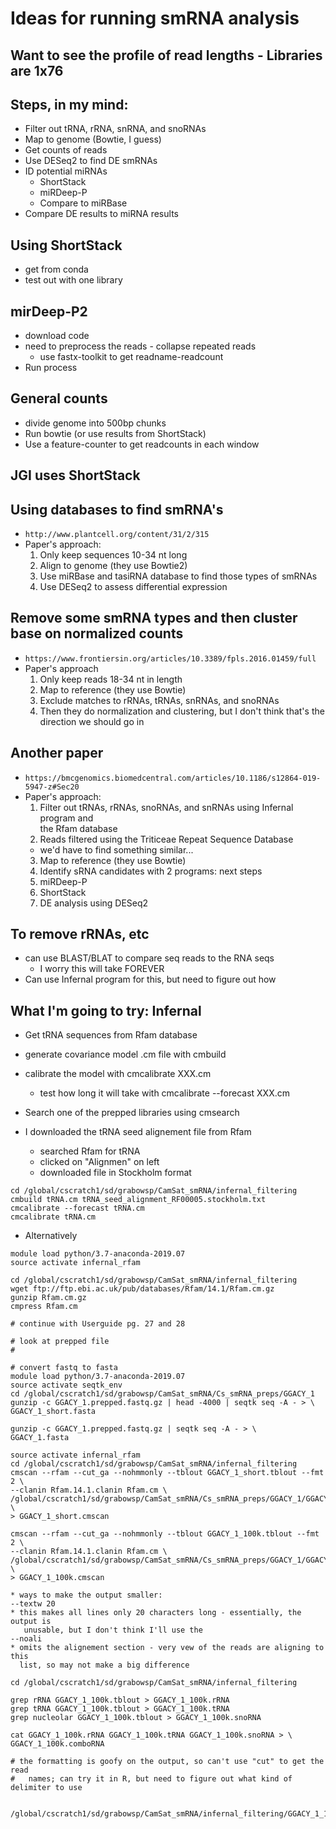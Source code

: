 # Ideas for running smRNA analysis

## Want to see the profile of read lengths - Libraries are 1x76

## Steps, in my mind:
* Filter out tRNA, rRNA, snRNA, and snoRNAs
* Map to genome (Bowtie, I guess)
* Get counts of reads
* Use DESeq2 to find DE smRNAs
* ID potential miRNAs
  * ShortStack
  * miRDeep-P
  * Compare to miRBase
* Compare DE results to miRNA results


## Using ShortStack
* get from conda
* test out with one library

## mirDeep-P2
* download code
* need to preprocess the reads - collapse repeated reads
  * use fastx-toolkit to get readname-readcount
* Run process

## General counts
* divide genome into 500bp chunks
* Run bowtie (or use results from ShortStack)
* Use a feature-counter to get readcounts in each window







## JGI uses ShortStack


## Using databases to find smRNA's
* `http://www.plantcell.org/content/31/2/315`
* Paper's approach:
  1. Only keep sequences 10-34 nt long
  2. Align to genome (they use Bowtie2)
  3. Use miRBase and tasiRNA database to find those types of smRNAs
  4. Use DESeq2 to assess differential expression

## Remove some smRNA types and then cluster base on normalized counts
* `https://www.frontiersin.org/articles/10.3389/fpls.2016.01459/full`
* Paper's approach
  1. Only keep reads 18-34 nt in length
  2. Map to reference (they use Bowtie)
  3. Exclude matches to rRNAs, tRNAs, snRNAs, and snoRNAs
  4. Then they do normalization and clustering, but I don't think that's the \
direction we should go in

## Another paper
* `https://bmcgenomics.biomedcentral.com/articles/10.1186/s12864-019-5947-z#Sec20`
* Paper's approach:
  1. Filter out tRNAs, rRNAs, snoRNAs, and snRNAs using Infernal program and \
the Rfam database
  2. Reads filtered using the Triticeae Repeat Sequence Database
    * we'd have to find something similar...
  3. Map to reference (they use Bowtie)
  3. Identify sRNA candidates with 2 programs: next steps
  4. miRDeep-P
  5. ShortStack
  6. DE analysis using DESeq2

## To remove rRNAs, etc
* can use BLAST/BLAT to compare seq reads to the RNA seqs
  * I worry this will take FOREVER
* Can use Infernal program for this, but need to figure out how


## What I'm going to try: Infernal
* Get tRNA sequences from Rfam database
* generate covariance model .cm file with cmbuild
* calibrate the model with cmcalibrate XXX.cm
  * test how long it will take with cmcalibrate --forecast XXX.cm
* Search one of the prepped libraries using cmsearch


* I downloaded the tRNA seed alignement file from Rfam
  * searched Rfam for tRNA
  * clicked on "Alignmen" on left
  * downloaded file in Stockholm format

```
cd /global/cscratch1/sd/grabowsp/CamSat_smRNA/infernal_filtering
cmbuild tRNA.cm tRNA_seed_alignment_RF00005.stockholm.txt
cmcalibrate --forecast tRNA.cm
cmcalibrate tRNA.cm
```

* Alternatively
```
module load python/3.7-anaconda-2019.07
source activate infernal_rfam

cd /global/cscratch1/sd/grabowsp/CamSat_smRNA/infernal_filtering
wget ftp://ftp.ebi.ac.uk/pub/databases/Rfam/14.1/Rfam.cm.gz
gunzip Rfam.cm.gz
cmpress Rfam.cm

# continue with Userguide pg. 27 and 28

# look at prepped file
# 

# convert fastq to fasta
module load python/3.7-anaconda-2019.07
source activate seqtk_env
cd /global/cscratch1/sd/grabowsp/CamSat_smRNA/Cs_smRNA_preps/GGACY_1
gunzip -c GGACY_1.prepped.fastq.gz | head -4000 | seqtk seq -A - > \
GGACY_1_short.fasta 

gunzip -c GGACY_1.prepped.fastq.gz | seqtk seq -A - > \
GGACY_1.fasta

source activate infernal_rfam
cd /global/cscratch1/sd/grabowsp/CamSat_smRNA/infernal_filtering
cmscan --rfam --cut_ga --nohmmonly --tblout GGACY_1_short.tblout --fmt 2 \
--clanin Rfam.14.1.clanin Rfam.cm \
/global/cscratch1/sd/grabowsp/CamSat_smRNA/Cs_smRNA_preps/GGACY_1/GGACY_1_short.fasta \
> GGACY_1_short.cmscan

cmscan --rfam --cut_ga --nohmmonly --tblout GGACY_1_100k.tblout --fmt 2 \
--clanin Rfam.14.1.clanin Rfam.cm \
/global/cscratch1/sd/grabowsp/CamSat_smRNA/Cs_smRNA_preps/GGACY_1/GGACY_1_100k.fasta \
> GGACY_1_100k.cmscan

* ways to make the output smaller:
--textw 20
* this makes all lines only 20 characters long - essentially, the output is 
   unusable, but I don't think I'll use the  
--noali
* omits the alignement section - very vew of the reads are aligning to this
  list, so may not make a big difference
```

```
cd /global/cscratch1/sd/grabowsp/CamSat_smRNA/infernal_filtering

grep rRNA GGACY_1_100k.tblout > GGACY_1_100k.rRNA
grep tRNA GGACY_1_100k.tblout > GGACY_1_100k.tRNA
grep nucleolar GGACY_1_100k.tblout > GGACY_1_100k.snoRNA

cat GGACY_1_100k.rRNA GGACY_1_100k.tRNA GGACY_1_100k.snoRNA > \
GGACY_1_100k.comboRNA

# the formatting is goofy on the output, so can't use "cut" to get the read
#   names; can try it in R, but need to figure out what kind of delimiter to use


/global/cscratch1/sd/grabowsp/CamSat_smRNA/infernal_filtering/GGACY_1_100k.comboRNA
```
